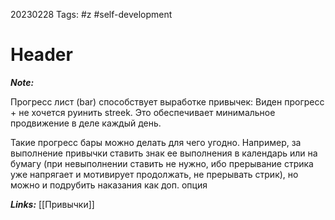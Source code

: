20230228
Tags: #z #self-development 
# Header 

***Note:*** 

Прогресс лист (bar) способствует выработке привычек: Виден прогресс + не хочется руинить streek. 
Это обеспечивает минимальное продвижение в деле каждый день.

Такие прогресс бары можно делать для чего угодно. Например, за выполнение привычки ставить знак ее выполнения в календарь или на бумагу (при невыполнении ставить не нужно, ибо прерывание стрика уже напрягает и мотивирует продолжать, не прерывать стрик), но можно и подрубить наказания как доп. опция



***Links:*** [[Привычки]]

